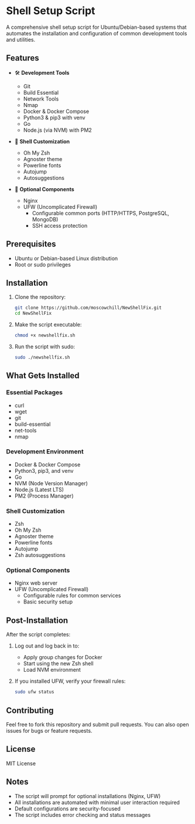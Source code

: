 # Shell Setup Script

A comprehensive shell setup script for Ubuntu/Debian-based systems that automates the installation and configuration of common development tools and utilities.

## Features

- 🛠️ **Development Tools**
  - Git
  - Build Essential
  - Network Tools
  - Nmap
  - Docker & Docker Compose
  - Python3 & pip3 with venv
  - Go
  - Node.js (via NVM) with PM2

- 🐚 **Shell Customization**
  - Oh My Zsh
  - Agnoster theme
  - Powerline fonts
  - Autojump
  - Autosuggestions

- 🔧 **Optional Components**
  - Nginx
  - UFW (Uncomplicated Firewall)
    - Configurable common ports (HTTP/HTTPS, PostgreSQL, MongoDB)
    - SSH access protection

## Prerequisites

- Ubuntu or Debian-based Linux distribution
- Root or sudo privileges

## Installation

1. Clone the repository:
   ```bash
   git clone https://github.com/moscowchill/NewShellFix.git
   cd NewShellFix
   ```

2. Make the script executable:
   ```bash
   chmod +x newshellfix.sh
   ```

3. Run the script with sudo:
   ```bash
   sudo ./newshellfix.sh
   ```

## What Gets Installed

### Essential Packages
- curl
- wget
- git
- build-essential
- net-tools
- nmap

### Development Environment
- Docker & Docker Compose
- Python3, pip3, and venv
- Go
- NVM (Node Version Manager)
- Node.js (Latest LTS)
- PM2 (Process Manager)

### Shell Customization
- Zsh
- Oh My Zsh
- Agnoster theme
- Powerline fonts
- Autojump
- Zsh autosuggestions

### Optional Components
- Nginx web server
- UFW (Uncomplicated Firewall)
  - Configurable rules for common services
  - Basic security setup

## Post-Installation

After the script completes:
1. Log out and log back in to:
   - Apply group changes for Docker
   - Start using the new Zsh shell
   - Load NVM environment

2. If you installed UFW, verify your firewall rules:
   ```bash
   sudo ufw status
   ```

## Contributing

Feel free to fork this repository and submit pull requests. You can also open issues for bugs or feature requests.

## License

MIT License

## Notes

- The script will prompt for optional installations (Nginx, UFW)
- All installations are automated with minimal user interaction required
- Default configurations are security-focused
- The script includes error checking and status messages